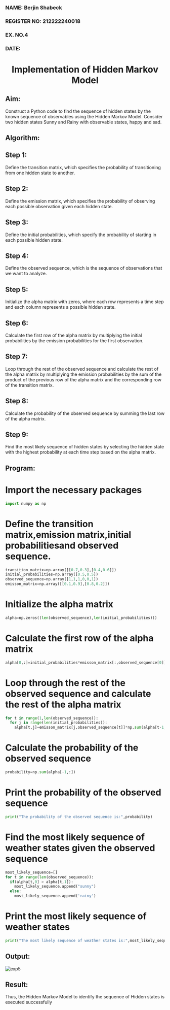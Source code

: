 <H3>NAME: Berjin Shabeck</H3>
<H3>REGISTER NO: 212222240018</H3>
<H3>EX. NO.4</H3>
<H3>DATE: </H3>
<H1 ALIGN =CENTER> Implementation of Hidden Markov Model</H1>

## Aim:
 Construct a Python code to find the sequence of hidden states by the known sequence of observables using the Hidden Markov Model. Consider two hidden states Sunny and Rainy with observable states, happy and sad. 
## Algorithm:
## Step 1:
Define the transition matrix, which specifies the probability of transitioning from one hidden state to another.</br>
## Step 2:
Define the emission matrix, which specifies the probability of observing each possible observation given each hidden state.</br>
## Step 3:
Define the initial probabilities, which specify the probability of starting in each possible hidden state.</br>
## Step 4:
Define the observed sequence, which is the sequence of observations that we want to analyze.</br>
## Step 5:
Initialize the alpha matrix with zeros, where each row represents a time step and each column represents a possible hidden state.</br>
## Step 6:
Calculate the first row of the alpha matrix by multiplying the initial probabilities by the emission probabilities for the first observation.</br>
## Step 7:
Loop through the rest of the observed sequence and calculate the rest of the alpha matrix by multiplying the emission probabilities by the sum of the product of the previous row of the alpha matrix and the corresponding row of the transition matrix.</br>
## Step 8:
Calculate the probability of the observed sequence by summing the last row of the alpha matrix.</br>
## Step 9:
Find the most likely sequence of hidden states by selecting the hidden state with the highest probability at each time step based on the alpha matrix.</br>

##  Program:
# Import the necessary packages
```python
import numpy as np
```
# Define the transition matrix,emission matrix,initial probabilitiesand observed sequence.
```python
transition_matrix=np.array([[0.7,0.3],[0.4,0.6]])
initial_probabilities=np.array([0.5,0.5])
observed_sequence=np.array([1,1,1,0,0,1])
emisson_matrix=np.array([[0.1,0.9],[0.8,0.2]])
```
# Initialize the alpha matrix
```python
alpha=np.zeros((len(observed_sequence),len(initial_probabilities)))
```
# Calculate the first row of the alpha matrix
```python
alpha[0,:]=initial_probabilities*emisson_matrix[:,observed_sequence[0]]
```
# Loop through the rest of the observed sequence and calculate the rest of the alpha matrix
```python
for t in range(1,len(observed_sequence)):
  for j in range(len(initial_probabilities)):
    alpha[t,j]=emisson_matrix[j,observed_sequence[t]]*np.sum(alpha[t-1,:]*transition_matrix[:,j])
```
# Calculate the probability of the observed sequence
```python
probability=np.sum(alpha[-1,:])
```
# Print the probability of the observed sequence
```python
print("The probability of the observed sequence is:",probability)
```
# Find the most likely sequence of weather states given the observed sequence
```python
most_likely_sequence=[]
for t in range(len(observed_sequence)):
  if(alpha[t,0] > alpha[t,1]):
    most_likely_sequence.append("sunny")
  else:
    most_likely_sequence.append('rainy')
```
# Print the most likely sequence of weather states
```python
print("The most likely sequence of weather states is:",most_likely_sequence),
```

## Output:

![exp5](https://github.com/JEEVAABI/Experiment-3--Hidden-Markov-Model/assets/93427098/f0d703d8-2522-412a-bedd-f201f5c54ee5)

## Result:

Thus, the Hidden Markov Model to identify the sequence of Hidden states  is executed successfully 
